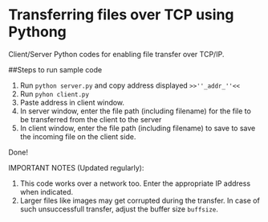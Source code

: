 # Transferring files over TCP using Pythong

Client/Server Python codes for enabling file transfer over TCP/IP.

##Steps to run sample code
1. Run `python server.py` and copy address displayed 
	`>>''_addr_''<<`
2. Run `pyhon client.py`
3. Paste address in client window.
4. In server window, enter the file path (including filename) for the file to be transferred from the client to the server
5. In client window, enter the file path (including filename) to save to save the incoming file on the client side.

Done!

IMPORTANT NOTES (Updated regularly):
1. This code works over a network too. Enter the appropriate IP address when indicated.
2. Larger files like images may get corrupted during the transfer. In case of such unsuccessfull transfer, adjust the buffer size ``buffsize``.
